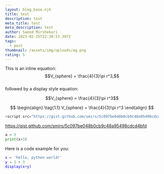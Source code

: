 ```yaml
---
layout: blog_base.njk
title: test
description: test
meta_title: test
meta_description: test
author: Saeed Mirshekari
date: 2023-02-25T22:38:53.397Z
tags:
  - post
thumbnail: /assets/img/uploads/ag.png
rating: 5
---
```

<script
  src="https://cdn.mathjax.org/mathjax/latest/MathJax.js?config=TeX-AMS-MML_HTMLorMML"
  type="text/javascript">
</script>

This is an inline equation: $$V_{sphere} = \frac{4}{3}\pi r^3,$$<br>
followed by a display style equation:

$$V_{sphere} = \frac{4}{3}\pi r^3$$

$$
\begin{align}
  \tag{1.1}
  V_{sphere} = \frac{4}{3}\pi r^3
\end{align}
$$

```python
<script src="https://gist.github.com/smirs/5c097be048b0cb9c48a95498cdcd4bfd.js"></script>
```

<script src="https://gist.github.com/smirs/5c097be048b0cb9c48a95498cdcd4bfd"></script>

<script 
    src="https://gist.github.com/smirs/5c097be048b0cb9c48a95498cdcd4bfd.js">
</script>

https://gist.github.com/smirs/5c097be048b0cb9c48a95498cdcd4bfd



<!--StartFragment-->

<script src="https://gist.github.com/smirs/d7cb76a9e882ce589e57882ca596cc76.js"></script>

<!--EndFragment-->



```python
a = 3
print(x+3)
```

H﻿ere is a code example for you:

<span style="color:blue;background-color:#f2f3f4"> 

```python
x = 'hello, python world!'
y﻿ = 1 + 3
d﻿isplay(x+y)
```

</span>